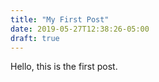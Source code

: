 ```yaml
---
title: "My First Post"
date: 2019-05-27T12:38:26-05:00
draft: true
---
```


Hello, this is the first post.

